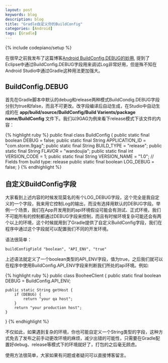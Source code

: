 ```yaml
---
layout: post
keywords: blog
description: blog
title: "Gradle自定义你的BuildConfig"
categories: [Android]
tags: [Gradle]
---
```

{% include codepiano/setup %}

在很早之前我发布了这篇博客[Android BuildConfig.DEBUG的妙用](http://stormzhang.com/android/2013/08/28/android-use-build-config/), 提到了Eclipse中通过BuildConfig.DEBUG字段用来调试Log非常好用，但是殊不知在Android Studio中通过Gradle这种用法更加强大。

## BuildConfig.DEBUG

首先在Gradle脚本中默认的debug和release两种模式BuildCondig.DEBUG字段分别为true和false，而且不可更改。改字段编译后自动生成，在Studio中自动生成的在 **app/build/source/BuildConfig/Build Varients/package name/BuildConfig** 文件下。我们以9GAG为例来看下release模式下该文件的内容：

{% highlight ruby %}
public final class BuildConfig {
  public static final boolean DEBUG = false;
  public static final String APPLICATION_ID = "com.storm.9gag";
  public static final String BUILD_TYPE = "release";
  public static final String FLAVOR = "wandoujia";
  public static final int VERSION_CODE = 1;
  public static final String VERSION_NAME = "1.0";
  // Fields from build type: release
  public static final boolean LOG_DEBUG = false;
}
{% endhighlight %}

## 自定义BuildConfig字段

大家看到上述内容的时候发现莫名的有个LOG_DEBUG字段，这个完全是我自定义的一个字段，我来用它控制Log的输出，而没有选择用默认的DEBUG字段。举例一个场景，我们在App开发用到的api环境假设可能会有测试、正式环境，我们不可能所有的控制都通过DEBUG字段来控制，而且有时候环境复杂可能还会有两个以上的环境，这个时候就用到了Gradle提供了自定义BuildConfig字段，我们在程序中通过这个字段就可以配置我们不同的开发环境。

语法很简单：

    buildConfigField "boolean", "API_ENV", "true"

上述语法就定义了一个boolean类型的API_ENV字段，值为true，之后我们就可以在程序中使用BuildConfig.API_ENV字段来判断我们所处的api环境。例如:

{% highlight ruby %}
public class BooheeClient {
    public static final boolean DEBUG = BuildConfig.API_ENV;

    public static String getHost {
        if (DEBUG) {
            return "your qa host";
        }
        return "your production host";
    }
}
{% endhighlight %}


不仅如此，如果遇到复杂的环境，你也可能自定义一个String类型的字段，这种方式免去了发布之前手动更改环境的麻烦，减少出错的可能性，只需要在Gradle配置好debug、release等模式下的环境就好了，打包的之后毫无顾虑。

使用方法很简单，大家如果有问题或者疑问可以直接博客留言。


